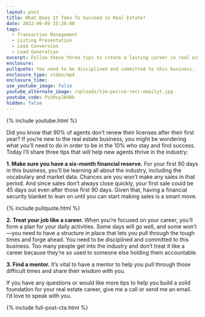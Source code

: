 ```yaml
---
layout: post
title: What Does It Take To Succeed in Real Estate?
date: 2022-06-09 15:20:00
tags:
  - Transaction Management
  - Listing Presentation
  - Lead Conversion
  - Lead Generation
excerpt: Follow these three tips to create a lasting career in real estate.
enclosure:
pullquote: You need to be disciplined and committed to this business.
enclosure_type: video/mp4
enclosure_time:
use_youtube_image: false
youtube_alternate_image: /uploads/tim-peirce-recr-emailyt.jpg
youtube_code: Po3dvyJAOBk
hidden: false
---
```

{% include youtube.html %}

Did you know that 90% of agents don’t renew their licenses after their first year? If you’re new to the real estate business, you might be wondering what you’ll need to do in order to be in the 10% who stay and find success. Today I’ll share three tips that will help new agents thrive in the industry:

**1\. Make sure you have a six-month financial reserve.** For your first 90 days in this business, you’ll be learning all about the industry, including the vocabulary and market data. Chances are you won’t make any sales in that period. And since sales don’t always close quickly, your first sale could be 45 days out even after those first 90 days. Given that, having a financial security blanket to lean on until you can start making sales is a smart move.

{% include pullquote.html %}

**2\. Treat your job like a career.** When you’re focused on your career, you’ll form a plan for your daily activities. Some days will go well, and some won’t—you need to have a structure in place that lets you pull through the tough times and forge ahead. You need to be disciplined and committed to this business. Too many people get into the industry and don’t treat it like a career because they’re so used to someone else holding them accountable.

**3\. Find a mentor.** It’s vital to have a mentor to help you pull through those difficult times and share their wisdom with you.

If you have any questions or would like more tips to help you build a solid foundation for your real estate career, give me a call or send me an email. I’d love to speak with you.

{% include full-post-cta.html %}
